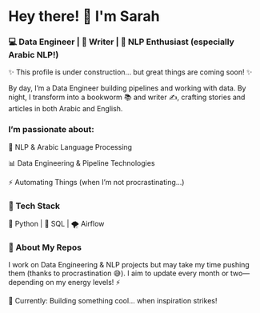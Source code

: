 # Hey there! 👋 I'm Sarah
### 💻 Data Engineer | 📖 Writer | 🤖 NLP Enthusiast (especially Arabic NLP!)

✨ This profile is under construction... but great things are coming soon! ✨

By day, I’m a Data Engineer building pipelines and working with data. By night, I transform into a bookworm 📚 and writer ✍️, crafting stories and articles in both Arabic and English.

### I’m passionate about:

🧠 NLP & Arabic Language Processing

📊 Data Engineering & Pipeline Technologies

⚡ Automating Things (when I’m not procrastinating…)

### 🔧 Tech Stack
🐍 Python | 📜 SQL | 🌪️ Airflow

### 📂 About My Repos
I work on Data Engineering & NLP projects but may take my time pushing them (thanks to procrastination 😅). I aim to update every month or two—depending on my energy levels! ⚡

🚧 Currently: Building something cool… when inspiration strikes!
